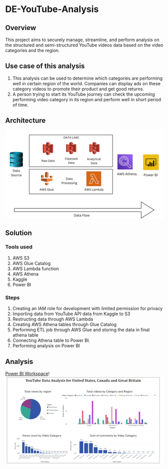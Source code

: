 # DE-YouTube-Analysis

## Overview
This project aims to securely manage, streamline, and perform analysis on the structured and semi-structured YouTube videos data based on the video categories and the region.

## Use case of this analysis
1. This analysis can be used to determine which categories are performing well in certain region of the world. Companies can display ads on these category videos to promote their product and get good returns.
2. A person trying to start its YouTube journey can check the upcoming performing video category in its region and perform well in short period of time.
## Architecture
<img src="assets/architecture.jpg">

## Solution

### Tools used
1. AWS S3
2. AWS Glue Catalog
3. AWS Lambda function
4. AWS Athena
5. Kaggle
6. Power BI
### Steps
1. Creating an IAM role for development with limited permission for privacy
2. Importing data from YouTube API data from Kaggle to S3
3. Restructing data through AWS Lambda
4. Creating AWS Athena tables through Glue Catalog
5. Performing ETL job through AWS Glue and storing the data in final athena table
6. Connecting Athena table to Power BI.
7. Performing analysis on Power BI
## Analysis
[Power BI Workspace](https://app.powerbi.com/groups/me/reports/3af6d8a1-ff53-4314-a99c-89f3d0533275/ReportSection)!
<img src="assets/Analysis_power_bi.png">

